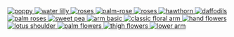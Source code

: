 <div class="masonry-grid">
  <a href="assets/images/poppy-august.png" data-lightbox="gallery">
    <img src="assets/images/poppy-august.png" alt="poppy">
  </a>
  <a href="assets/images/water-lilly-july.jpg" data-lightbox="gallery">
    <img src="assets/images/water-lilly-july.jpg" alt="water lilly">
  </a>
  <a href="assets/images/roses-june.jpg" data-lightbox="gallery">
    <img src="assets/images/roses-june.jpg" alt="roses">
  </a>
  <a href="assets/images/palm-rose.jpg" data-lightbox="gallery">
    <img src="assets/images/palm-rose.jpg" alt="palm-rose">
  </a>
  <a href="assets/images/hand-henna-roses.jpg" data-lightbox="gallery">
    <img src="assets/images/hand-henna-roses.jpg" alt="roses">
  </a>
  <a href="assets/images/hawthorn-may.jpg" data-lightbox="gallery">
    <img src="assets/images/hawthorn-may.jpg" alt="hawthorn">
  </a>
  <a href="assets/images/daffodils-march.jpg" data-lightbox="gallery">
    <img src="assets/images/daffodils-march.jpg" alt="daffodils">
  </a>
  <a href="assets/images/palm-roses.jpg" data-lightbox="gallery">
    <img src="assets/images/palm-roses.jpg" alt="palm roses">
  </a>
  <a href="assets/images/sweet-pea-april.jpg" data-lightbox="gallery">
    <img src="assets/images/sweet-pea-april.jpg" alt="sweet pea">
  </a>
  <a href="assets/images/arm-basic.jpg" data-lightbox="gallery">
    <img src="assets/images/arm-basic.jpg" alt="arm basic">
  </a>
   <a href="assets/images/classic-floral-arm-henna.jpg" data-lightbox="gallery">
    <img src="assets/images/classic-floral-arm-henna.jpg" alt="classic floral arm">
  </a>
   <a href="assets/images/hand-flowers-hengua.jpg" data-lightbox="gallery">
    <img src="assets/images/hand-flowers-hengua.jpg" alt="hand flowers">
  </a>
   <a href="assets/images/lotus-shoulder-henna.jpg" data-lightbox="gallery">
    <img src="assets/images/lotus-shoulder-henna.jpg" alt="lotus shoulder">
  </a>
  <a href="assets/images/palm-hengua-flowers.jpg" data-lightbox="gallery">
    <img src="assets/images/palm-hengua-flowers.jpg" alt="palm flowers">
  </a>
  <a href="assets/images/thigh-flowers-large.jpg" data-lightbox="gallery">
    <img src="assets/images/thigh-flowers-large.jpg" alt="thigh flowers">
  </a>
  <a href="assets/images/henna-jagua-lower-arm.jpg" data-lightbox="gallery">
    <img src="assets/images/henna-jagua-lower-arm.jpg" alt="lower arm">
  </a>
</div>
